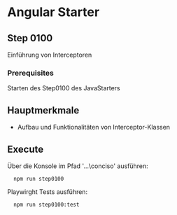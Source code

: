# Angular Starter #

## Step 0100
Einführung von Interceptoren

### Prerequisites
Starten des Step0100 des JavaStarters

## Hauptmerkmale
 - Aufbau und Funktionalitäten von Interceptor-Klassen

## Execute
Über die Konsole im Pfad '...\conciso' ausführen:
```shell
  npm run step0100
```

Playwirght Tests ausführen:
```shell
  npm run step0100:test
```